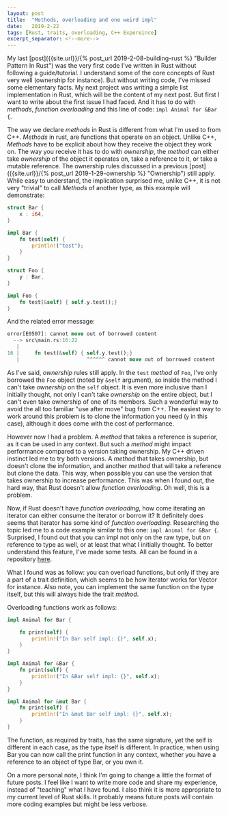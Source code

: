 ```yaml
---
layout: post
title:  "Methods, overloading and one weird impl"
date:   2019-2-22
tags: [Rust, traits, overloading, C++ Expereince]
excerpt_separator: <!--more-->
---
```


My last [post]({{site.url}}/{% post_url 2019-2-08-building-rust %} "Builder Pattern In Rust") was the very first code I've written in Rust without following a guide/tutorial. I understand some of the core concepts of Rust very well (ownership for instance). But without writing code, I've missed some elementary facts. My next project was writing a simple list implementation in Rust, which will be the content of my next post. But first I want to write about the first issue I had faced. And it has to do with *methods*, *function overloading* and this line of code: `impl Animal for &Bar {`.  <!--more-->

The way we declare *methods* in Rust is different from what I'm used to from C++. *Methods* in rust, are functions that operate on an object. Unlike C++, *Methods* have to be explicit about how they receive the object they work on. The way you receive it has to do with *ownership*, the *method* can either take *ownership* of the object it operates on, take a reference to it, or take a mutable reference. The ownership rules discussed in a previous [post]({{site.url}}/{% post_url 2019-1-29-ownership %} "Ownership") still apply. While easy to understand, the implication surprised me, unlike C++, it is not very "trivial" to call *Methods* of another type, as this example will demonstrate:

```rust
struct Bar {
    x : i64,
}

impl Bar {
    fn test(self) {
        println!("test");
    }
}

struct Foo {
    y : Bar,
}

impl Foo {
    fn test(&self) { self.y.test();}
}
```

And the related error message:

```rust
error[E0507]: cannot move out of borrowed content
  --> src\main.rs:16:22
   |
16 |     fn test(&self) { self.y.test();}
   |                      ^^^^^^ cannot move out of borrowed content
```

As I've said, *ownership* rules still apply. In the `test` *method* of `Foo`, I've only borrowed the `Foo` object (noted by `&self` argument), so inside the method I can't take *ownership* on the `self` object. It is even more inclusive than I initially thought, not only I can't take *ownership* on the entire object, but I can't even take ownership of one of its members. Such a wonderful way to avoid the all too familiar "use after move" bug from C++. The easiest way to work around this problem is to clone the information you need (`y` in this case), although it does come with the cost of performance.

However now I had a problem. A *method* that takes a reference is superior, as it can be used in any context. But such a *method* might impact performance compared to a version taking ownership. My C++ driven instinct led me to try both versions. A *method* that takes ownership, but doesn't clone the information, and another *method* that will take a reference but clone the data. This way, when possible you can use the version that takes ownership to increase performance. This was when I found out, the hard way, that Rust doesn't allow *function overloading*. Oh well, this is a problem.
 
Now, if Rust doesn't have *function overloading*, how come iterating an iterator can either consume the iterator or borrow it? It definitely does seems that iterator has some kind of *function overloading*. Researching the topic led me to a code example similar to this one: `impl Animal for &Bar {`. Surprised, I found out that you can impl not only on the raw type, but on reference to type as well, or at least that what I initially thought. To better understand this feature, I've made some tests. All can be found in a repository [here](https://github.com/oribenshir/learning_rust/blob/master/overload_test/src/main.rs "overloading experiment").

What I found was as follow: you can overload functions, but only if they are a part of a trait definition, which seems to be how iterator works for Vector for instance. Also note, you can implement the same function on the type itself, but this will always hide the trait *method*.

Overloading functions work as follows:

```rust
impl Animal for Bar {

    fn print(self) {
        println!("In Bar self impl: {}", self.x);
    }
}

impl Animal for &Bar {
    fn print(self) {
        println!("In &Bar self impl: {}", self.x);
    }
}

impl Animal for &mut Bar {
    fn print(self) {
        println!("In &mut Bar self impl: {}", self.x);
    }
}
```

The function, as required by traits, has the same signature, yet the self is different in each case, as the type itself is different. In practice, when using Bar you can now call the print function in any context, whether you have a reference to an object of type Bar, or you own it.

On a more personal note, I think I'm going to change a little the format of future posts. I feel like I want to write more code and share my experience, instead of "teaching" what I have found. I also think it is more appropriate to my current level of Rust skills. It probably means future posts will contain more coding examples but might be less verbose.